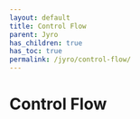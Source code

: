 ```yaml
---
layout: default
title: Control Flow
parent: Jyro
has_children: true
has_toc: true
permalink: /jyro/control-flow/
---
```


# Control Flow